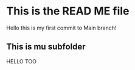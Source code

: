 # This is the READ ME file

Hello this is my first commit to Main branch!

## This is mu subfolder

HELLO TOO
